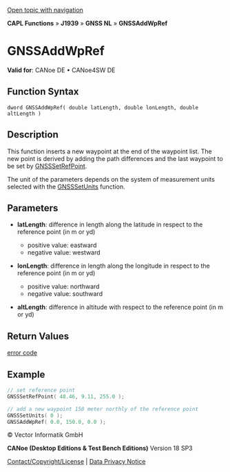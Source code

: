 [Open topic with navigation](../../../../../../CANoeDEFamily.htm#Topics/CAPLFunctions/J1939/GNSSNodeLayer/Functions/CAPLfunctionGNSSaddwpref.md)

**CAPL Functions** » **J1939** » **GNSS NL** » **GNSSAddWpRef**

# GNSSAddWpRef

**Valid for**: CANoe DE • CANoe4SW DE

## Function Syntax

```
dword GNSSAddWpRef( double latLength, double lonLength, double altLength )
```

## Description

This function inserts a new waypoint at the end of the waypoint list. The new point is derived by adding the path differences and the last waypoint to be set by [GNSSSetRefPoint](CAPLfunctionGNSSsetrefpoint.md).

The unit of the parameters depends on the system of measurement units selected with the [GNSSSetUnits](CAPLfunctionGNSSsetunits.md) function.

## Parameters

- **latLength**: difference in length along the latitude in respect to the reference point (in m or yd)
  - positive value: eastward
  - negative value: westward

- **lonLength**: difference in length along the longitude in respect to the reference point (in m or yd)
  - positive value: northward
  - negative value: southward

- **altLength**: difference in altitude with respect to the reference point (in m or yd)

## Return Values

[error code](../CAPLfunctionsGNSSNLErrorCodesGetLastError.md)

## Example

```c
// set reference point
GNSSSetRefPoint( 48.46, 9.11, 255.0 );

// add a new waypoint 150 meter northly of the reference point
GNSSSetUnits( 0 );
GNSSAddWpRef( 0.0, 150.0, 0.0 );
```

© Vector Informatik GmbH

**CANoe (Desktop Editions & Test Bench Editions)** Version 18 SP3

[Contact/Copyright/License](../../../../Shared/ContactCopyrightLicense.md) | [Data Privacy Notice](https://www.vector.com/int/en/company/get-info/privacy-policy/)